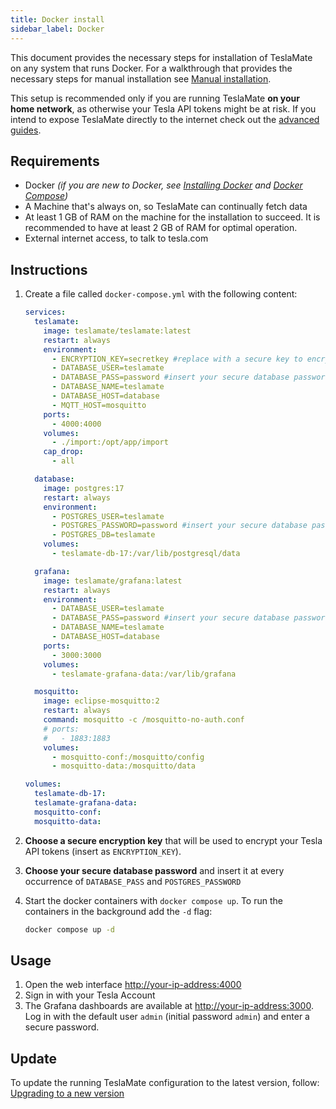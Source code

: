 ```yaml
---
title: Docker install
sidebar_label: Docker
---
```


This document provides the necessary steps for installation of TeslaMate on any system that runs Docker. For a walkthrough that provides the necessary steps for manual installation see [Manual installation](debian.md).

This setup is recommended only if you are running TeslaMate **on your home network**, as otherwise your Tesla API tokens might be at risk. If you intend to expose TeslaMate directly to the internet check out the [advanced guides](../guides/traefik.md).

## Requirements

- Docker _(if you are new to Docker, see [Installing Docker](https://docs.docker.com/engine/install/) and [Docker Compose](https://docs.docker.com/compose/install/linux/))_
- A Machine that's always on, so TeslaMate can continually fetch data
- At least 1 GB of RAM on the machine for the installation to succeed. It is recommended to have at least 2 GB of RAM for optimal operation.
- External internet access, to talk to tesla.com

## Instructions

1. Create a file called `docker-compose.yml` with the following content:

   ```yml title="docker-compose.yml"
   services:
     teslamate:
       image: teslamate/teslamate:latest
       restart: always
       environment:
         - ENCRYPTION_KEY=secretkey #replace with a secure key to encrypt your Tesla API tokens
         - DATABASE_USER=teslamate
         - DATABASE_PASS=password #insert your secure database password!
         - DATABASE_NAME=teslamate
         - DATABASE_HOST=database
         - MQTT_HOST=mosquitto
       ports:
         - 4000:4000
       volumes:
         - ./import:/opt/app/import
       cap_drop:
         - all

     database:
       image: postgres:17
       restart: always
       environment:
         - POSTGRES_USER=teslamate
         - POSTGRES_PASSWORD=password #insert your secure database password!
         - POSTGRES_DB=teslamate
       volumes:
         - teslamate-db-17:/var/lib/postgresql/data

     grafana:
       image: teslamate/grafana:latest
       restart: always
       environment:
         - DATABASE_USER=teslamate
         - DATABASE_PASS=password #insert your secure database password!
         - DATABASE_NAME=teslamate
         - DATABASE_HOST=database
       ports:
         - 3000:3000
       volumes:
         - teslamate-grafana-data:/var/lib/grafana

     mosquitto:
       image: eclipse-mosquitto:2
       restart: always
       command: mosquitto -c /mosquitto-no-auth.conf
       # ports:
       #   - 1883:1883
       volumes:
         - mosquitto-conf:/mosquitto/config
         - mosquitto-data:/mosquitto/data

   volumes:
     teslamate-db-17:
     teslamate-grafana-data:
     mosquitto-conf:
     mosquitto-data:
   ```

2. **Choose a secure encryption key** that will be used to encrypt your Tesla API tokens (insert as `ENCRYPTION_KEY`).
3. **Choose your secure database password** and insert it at every occurrence of `DATABASE_PASS` and `POSTGRES_PASSWORD`
4. Start the docker containers with `docker compose up`. To run the containers in the background add the `-d` flag:

   ```bash
   docker compose up -d
   ```

## Usage

1. Open the web interface [http://your-ip-address:4000](http://localhost:4000)
2. Sign in with your Tesla Account
3. The Grafana dashboards are available at [http://your-ip-address:3000](http://localhost:3000). Log in with the default user `admin` (initial password `admin`) and enter a secure password.

## Update

To update the running TeslaMate configuration to the latest version, follow: [Upgrading to a new version](../upgrading.mdx)
